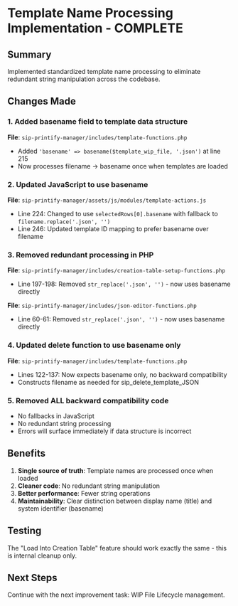 # Template Name Processing Implementation - COMPLETE

## Summary
Implemented standardized template name processing to eliminate redundant string manipulation across the codebase.

## Changes Made

### 1. Added basename field to template data structure
**File**: `sip-printify-manager/includes/template-functions.php`
- Added `'basename' => basename($template_wip_file, '.json')` at line 215
- Now processes filename → basename once when templates are loaded

### 2. Updated JavaScript to use basename
**File**: `sip-printify-manager/assets/js/modules/template-actions.js`
- Line 224: Changed to use `selectedRows[0].basename` with fallback to `filename.replace('.json', '')`
- Line 246: Updated template ID mapping to prefer basename over filename

### 3. Removed redundant processing in PHP
**File**: `sip-printify-manager/includes/creation-table-setup-functions.php`
- Line 197-198: Removed `str_replace('.json', '')` - now uses basename directly

**File**: `sip-printify-manager/includes/json-editor-functions.php`
- Line 60-61: Removed `str_replace('.json', '')` - now uses basename directly

### 4. Updated delete function to use basename only
**File**: `sip-printify-manager/includes/template-functions.php`
- Lines 122-137: Now expects basename only, no backward compatibility
- Constructs filename as needed for sip_delete_template_JSON

### 5. Removed ALL backward compatibility code
- No fallbacks in JavaScript
- No redundant string processing
- Errors will surface immediately if data structure is incorrect

## Benefits
1. **Single source of truth**: Template names are processed once when loaded
2. **Cleaner code**: No redundant string manipulation
3. **Better performance**: Fewer string operations
4. **Maintainability**: Clear distinction between display name (title) and system identifier (basename)

## Testing
The "Load Into Creation Table" feature should work exactly the same - this is internal cleanup only.

## Next Steps
Continue with the next improvement task: WIP File Lifecycle management.